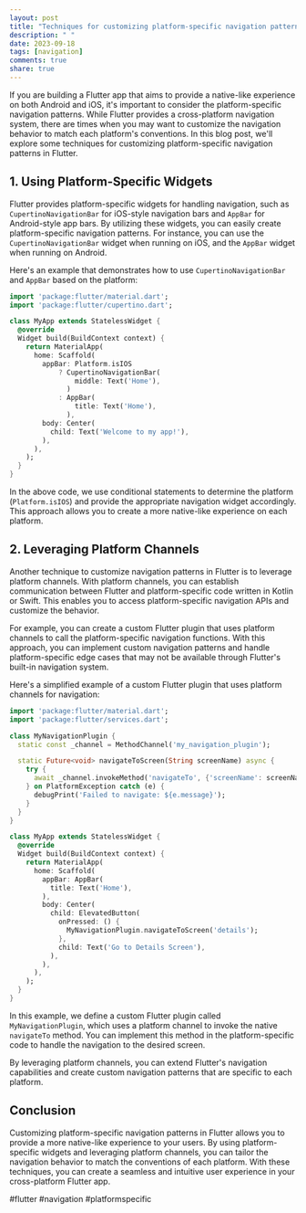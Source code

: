 ```yaml
---
layout: post
title: "Techniques for customizing platform-specific navigation patterns in Flutter."
description: " "
date: 2023-09-18
tags: [navigation]
comments: true
share: true
---
```


If you are building a Flutter app that aims to provide a native-like experience on both Android and iOS, it's important to consider the platform-specific navigation patterns. While Flutter provides a cross-platform navigation system, there are times when you may want to customize the navigation behavior to match each platform's conventions. In this blog post, we'll explore some techniques for customizing platform-specific navigation patterns in Flutter.

## 1. Using Platform-Specific Widgets

Flutter provides platform-specific widgets for handling navigation, such as `CupertinoNavigationBar` for iOS-style navigation bars and `AppBar` for Android-style app bars. By utilizing these widgets, you can easily create platform-specific navigation patterns. For instance, you can use the `CupertinoNavigationBar` widget when running on iOS, and the `AppBar` widget when running on Android.

Here's an example that demonstrates how to use `CupertinoNavigationBar` and `AppBar` based on the platform:

```dart
import 'package:flutter/material.dart';
import 'package:flutter/cupertino.dart';

class MyApp extends StatelessWidget {
  @override
  Widget build(BuildContext context) {
    return MaterialApp(
      home: Scaffold(
        appBar: Platform.isIOS
            ? CupertinoNavigationBar(
                middle: Text('Home'),
              )
            : AppBar(
                title: Text('Home'),
              ),
        body: Center(
          child: Text('Welcome to my app!'),
        ),
      ),
    );
  }
}
```

In the above code, we use conditional statements to determine the platform (`Platform.isIOS`) and provide the appropriate navigation widget accordingly. This approach allows you to create a more native-like experience on each platform.

## 2. Leveraging Platform Channels

Another technique to customize navigation patterns in Flutter is to leverage platform channels. With platform channels, you can establish communication between Flutter and platform-specific code written in Kotlin or Swift. This enables you to access platform-specific navigation APIs and customize the behavior.

For example, you can create a custom Flutter plugin that uses platform channels to call the platform-specific navigation functions. With this approach, you can implement custom navigation patterns and handle platform-specific edge cases that may not be available through Flutter's built-in navigation system.

Here's a simplified example of a custom Flutter plugin that uses platform channels for navigation:

```dart
import 'package:flutter/material.dart';
import 'package:flutter/services.dart';

class MyNavigationPlugin {
  static const _channel = MethodChannel('my_navigation_plugin');

  static Future<void> navigateToScreen(String screenName) async {
    try {
      await _channel.invokeMethod('navigateTo', {'screenName': screenName});
    } on PlatformException catch (e) {
      debugPrint('Failed to navigate: ${e.message}');
    }
  }
}

class MyApp extends StatelessWidget {
  @override
  Widget build(BuildContext context) {
    return MaterialApp(
      home: Scaffold(
        appBar: AppBar(
          title: Text('Home'),
        ),
        body: Center(
          child: ElevatedButton(
            onPressed: () {
              MyNavigationPlugin.navigateToScreen('details');
            },
            child: Text('Go to Details Screen'),
          ),
        ),
      ),
    );
  }
}
```

In this example, we define a custom Flutter plugin called `MyNavigationPlugin`, which uses a platform channel to invoke the native `navigateTo` method. You can implement this method in the platform-specific code to handle the navigation to the desired screen.

By leveraging platform channels, you can extend Flutter's navigation capabilities and create custom navigation patterns that are specific to each platform.

## Conclusion

Customizing platform-specific navigation patterns in Flutter allows you to provide a more native-like experience to your users. By using platform-specific widgets and leveraging platform channels, you can tailor the navigation behavior to match the conventions of each platform. With these techniques, you can create a seamless and intuitive user experience in your cross-platform Flutter app.

#flutter #navigation #platformspecific